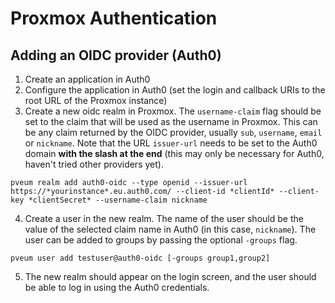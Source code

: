 # Proxmox Authentication

## Adding an OIDC provider (Auth0)

1. Create an application in Auth0
2. Configure the application in Auth0 (set the login and callback URIs to the root URL of the Proxmox instance)
3. Create a new oidc realm in Proxmox.
   The `username-claim` flag should be set to the claim that will be used as the username in Proxmox. This can be any claim returned by the OIDC provider, usually `sub`, `username`, `email` or `nickname`.
   Note that the URL `issuer-url` needs to be set to the Auth0 domain **with the slash at the end** (this may only be necessary for Auth0, haven't tried other providers yet).

```shell
pveum realm add auth0-oidc --type openid --issuer-url  https://*yourinstance*.eu.auth0.com/ --client-id *clientId* --client-key *clientSecret* --username-claim nickname
```

4. Create a user in the new realm. The name of the user should be the value of the selected claim name in Auth0 (in this case, `nickname`). The user can be added to groups by passing the optional `-groups` flag.

```shell
pveum user add testuser@auth0-oidc [-groups group1,group2]
```

5. The new realm should appear on the login screen, and the user should be able to log in using the Auth0 credentials.
